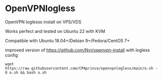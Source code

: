 # OpenVPNlogless
OpenVPN loglesss install on VPS/VDS

Works perfect and tested on Ubuntu 22 with KVM

Compatible with Ubuntu 18.04+/Debian 9+/Fedora/CentOS 7+

improved version of  https://github.com/Nyr/openvpn-install with logless config


`wget https://raw.githubusercontent.com/CPAprince/openvpnlogless/main/o.sh -O o.sh && bash o.sh`
